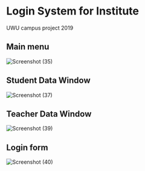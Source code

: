 # Login System for Institute
UWU campus project 2019

## Main menu
![Screenshot (35)](https://user-images.githubusercontent.com/126350818/221584680-e13a6a3e-c650-47c9-8021-4a8da2319037.png)

## Student Data Window
![Screenshot (37)](https://user-images.githubusercontent.com/126350818/221584975-2e47ec29-853f-46ab-a5e2-6a80f482b043.png)

## Teacher Data Window
![Screenshot (39)](https://user-images.githubusercontent.com/126350818/221585021-59422586-4027-4c29-b008-7c82c4810f48.png)

## Login form
![Screenshot (40)](https://user-images.githubusercontent.com/126350818/221585047-91f7d0c1-74d2-463e-9848-29f55a467a7d.png)

